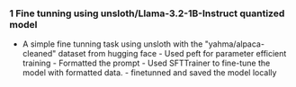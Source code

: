 ### 1 Fine tunning using unsloth/Llama-3.2-1B-Instruct quantized model
- A simple fine tunning task using unsloth with the "yahma/alpaca-cleaned" dataset from hugging face 
        - Used peft for parameter efficient training
        - Formatted the prompt
        - Used SFTTrainer to fine-tune the model with formatted data.
        - finetunned and saved the model locally 
    
